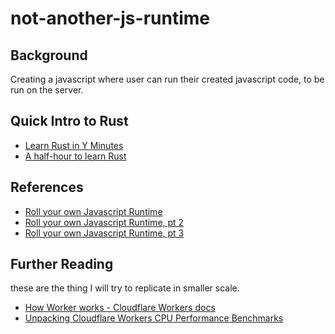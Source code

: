 # not-another-js-runtime

## Background

Creating a javascript where user can run their created javascript code, to be run on the server.

## Quick Intro to Rust

- [Learn Rust in Y Minutes](https://learnxinyminutes.com/rust/)
- [A half-hour to learn Rust](https://fasterthanli.me/articles/a-half-hour-to-learn-rust)

## References

- [Roll your own Javascript Runtime](https://deno.com/blog/roll-your-own-javascript-runtime)
- [Roll your own Javascript Runtime, pt 2](https://deno.com/blog/roll-your-own-javascript-runtime-pt2)
- [Roll your own Javascript Runtime, pt 3](https://deno.com/blog/roll-your-own-javascript-runtime-pt3)

## Further Reading

these are the thing I will try to replicate in smaller scale.

- [How Worker works - Cloudflare Workers docs](https://developers.cloudflare.com/workers/reference/how-workers-works/)
- [Unpacking Cloudflare Workers CPU Performance Benchmarks](https://blog.cloudflare.com/unpacking-cloudflare-workers-cpu-performance-benchmarks/)


  
